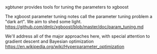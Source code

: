 
xgbtuner provides tools for tuning the parameters to xgboost

The xgboost parameter tuning notes call the parameter tuning problem a "dark art".  We aim to shed some light.
https://github.com/dmlc/xgboost/blob/master/doc/param_tuning.md

We'll address all of the major approaches here, with special attention to 
gradient descent and Bayesian optimization
https://en.wikipedia.org/wiki/Hyperparameter_optimization